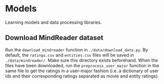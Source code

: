 # Models
Learning models and data processing libraries.

## Download MindReader dataset
Run the `download_mindreader` function in `./data/download_data.py`. By default, the `ratings.csv` and `entities.csv` files will be saved in `./data/mindreader/`. Make sure this directory exists beforehand.
When the files have been downloaded, run the `preprocess_user_major` function in the same file to get the ratings in a user-major fashion (i.e. a dictionary of user ids and their corresponding ratings separated as movie and entity ratings).